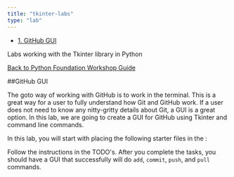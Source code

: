 ```yaml
---
title: "tkinter-labs"
type: "lab"
---
```

- [1\. GitHub GUI](#github_gui)

Labs working with the Tkinter library in Python

[Back to Python Foundation Workshop Guide](00-index.html)

##GitHub GUI

The goto way of working with GitHub is to work in the terminal. This is a great way for a user to fully understand how Git and GitHub work. If a user does not need to know any nitty-gritty details about Git, a GUI is a great option. In this lab, we are going to create a GUI for GitHub using Tkinter and command line commands.

In this lab, you will start with placing the following starter files in the :

Follow the instructions in the TODO's. After you complete the tasks, you should have a GUI that successfully will do `add`, `commit`, `push`, and `pull` commands.